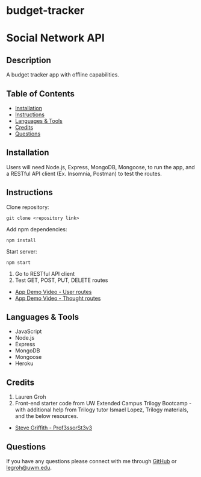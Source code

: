 # budget-tracker


# Social Network API

## Description 

A budget tracker app with offline capabilities.

  
## Table of Contents 
* [Installation](#installation)
* [Instructions](#instructions)
* [Languages & Tools](#languages-tools)
* [Credits](#credits)
* [Questions](#questions)
  
## Installation

Users will need Node.js, Express, MongoDB, Mongoose, to run the app, and a RESTful API client (Ex. Insomnia, Postman) to test the routes.
  
## Instructions 

Clone repository:
```
git clone <repository link>
```

Add npm dependencies:
```
npm install
```
Start server:
```
npm start
```

1. Go to RESTful API client
2. Test GET, POST, PUT, DELETE routes


* [App Demo Video - User routes](https://watch.screencastify.com/v/K9tFri5Vgnd2mjEkZ2eV)
* [App Demo Video - Thought routes](https://watch.screencastify.com/v/juh2FnEah94uqF69Rw4m)

## Languages & Tools

* JavaScript
* Node.js
* Express
* MongoDB
* Mongoose
* Heroku

## Credits


1. Lauren Groh
2. Front-end starter code from UW Extended Campus Trilogy Bootcamp - with additional help from Trilogy tutor Ismael Lopez, Trilogy materials, and the below resources. 
* [Steve Griffith - Prof3ssorSt3v3](https://youtu.be/43o-xXcKr_M)

## Questions

If you have any questions please connect with me through [GitHub](https://github.com/GrohTech) or [legroh@uwm.edu](mailto:legroh@uwm.edu).
